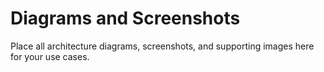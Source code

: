 # Diagrams and Screenshots

Place all architecture diagrams, screenshots, and supporting images here for your use cases.

